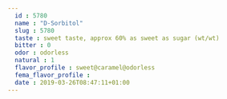 ```yaml
---
  id : 5780
  name : "D-Sorbitol"
  slug : 5780
  taste : sweet taste, approx 60% as sweet as sugar (wt/wt)
  bitter : 0
  odor : odorless
  natural : 1
  flavor_profile : sweet@caramel@odorless
  fema_flavor_profile : 
  date : 2019-03-26T08:47:11+01:00
---
```



